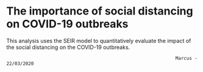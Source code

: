 # The importance of social distancing on COVID-19 outbreaks

This analysis uses the SEIR model to quantitatively evaluate the impact of the social distancing on the COVID-19 outbreaks.

                                                                  Marcus - 22/03/2020
